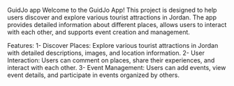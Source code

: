 GuidJo app
Welcome to the GuidJo App! This project is designed to help users discover and explore various tourist attractions in Jordan. The app provides detailed information about different places, allows users to interact with each other, and supports event creation and management.

Features:
1- Discover Places: Explore various tourist attractions in Jordan with detailed descriptions, images, and location information.
2- User Interaction: Users can comment on places, share their experiences, and interact with each other.
3- Event Management: Users can add events, view event details, and participate in events organized by others.
